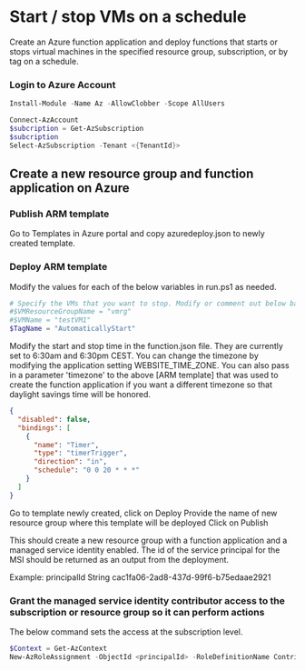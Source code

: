 # Start / stop VMs on a schedule

Create an Azure function application and deploy functions that starts or stops virtual machines in the specified resource group, subscription, or by tag on a schedule.

### Login to Azure Account 
```powershell
Install-Module -Name Az -AllowClobber -Scope AllUsers

Connect-AzAccount
$subcription = Get-AzSubscription
$subcription
Select-AzSubscription -Tenant <{TenantId}>
```

## Create a new resource group and function application on Azure

### Publish ARM template

Go to Templates in Azure portal and
copy azuredeploy.json to newly created template.


### Deploy ARM template

Modify the values for each of the below variables in run.ps1 as needed.

```powershell
# Specify the VMs that you want to stop. Modify or comment out below based on which VMs to check.
#$VMResourceGroupName = "vmrg"
#$VMName = "testVM1"
$TagName = "AutomaticallyStart"
```

Modify the start and stop time in the function.json file. They are currently set to 6:30am and 6:30pm CEST. You can change the timezone by modifying the application setting WEBSITE_TIME_ZONE. You can also pass in a parameter 'timezone' to the above [ARM template] that was used to create the function application if you want a different timezone so that daylight savings time will be honored.

```json
{
  "disabled": false,
  "bindings": [
    {
      "name": "Timer",
      "type": "timerTrigger",
      "direction": "in",
      "schedule": "0 0 20 * * *"
    }
  ]
}
```
Go to template newly created, click on Deploy
Provide the name of new resource group where this template will be deployed
Click on Publish

This should create a new resource group with a function application and a managed service identity enabled. The id of the service principal for the MSI should be returned as an output from the deployment.

Example: principalId    String   cac1fa06-2ad8-437d-99f6-b75edaae2921

### Grant the managed service identity contributor access to the subscription or resource group so it can perform actions

The below command sets the access at the subscription level.

```powershell
$Context = Get-AzContext
New-AzRoleAssignment -ObjectId <principalId> -RoleDefinitionName Contributor -Scope "/subscriptions/$($Context.Subscription)"
```

